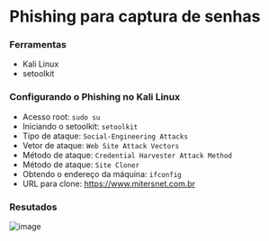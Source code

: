 # Phishing para captura de senhas

### Ferramentas

- Kali Linux
- setoolkit

### Configurando o Phishing no Kali Linux

- Acesso root: ``` sudo su ```
- Iniciando o setoolkit: ``` setoolkit ```
- Tipo de ataque: ``` Social-Engineering Attacks ```
- Vetor de ataque: ``` Web Site Attack Vectors ```
- Método de ataque: ```Credential Harvester Attack Method ```
- Método de ataque: ``` Site Cloner ```
- Obtendo o endereço da máquina: ``` ifconfig ```
- URL para clone: [https://www.mitersnet.com.br
](https://www.mirtesnet.com.br/)
### Resutados
![image](https://github.com/patrikrufino/cibersecurity-desafio-phishing/assets/58515198/278d4119-d62e-44e5-a234-d886727e5724)
